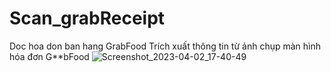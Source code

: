 # Scan_grabReceipt
Doc hoa don ban hang GrabFood
Trích xuất thông tin từ ảnh chụp màn hình hóa đơn G**bFood
![Screenshot_2023-04-02_17-40-49](https://github.com/DcViet/Scan_grabReceipt/assets/111166640/b694820b-8cd8-4f53-92ee-aa3f30a5f284)

